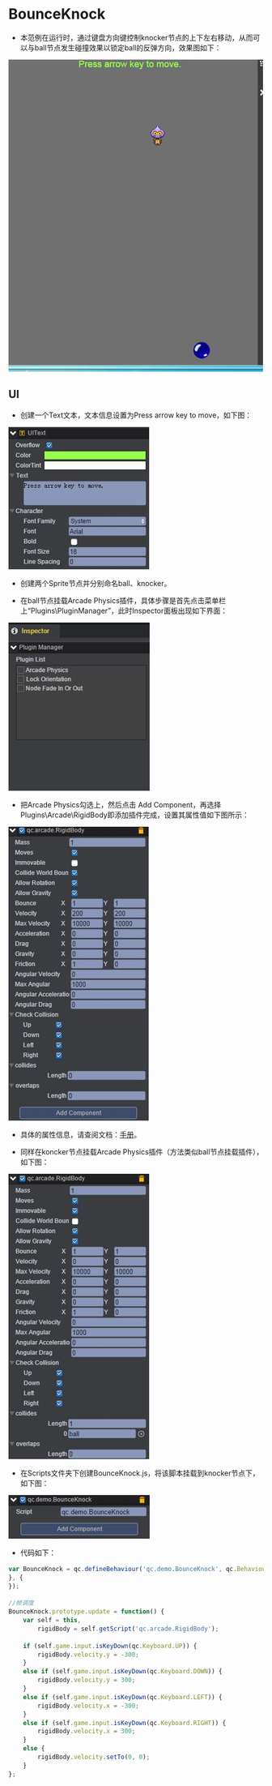 # BounceKnock    

* 本范例在运行时，通过键盘方向键控制knocker节点的上下左右移动，从而可以与ball节点发生碰撞效果以锁定ball的反弹方向，效果图如下：<br>    

![.gif](images/show.gif)    

## UI    

* 创建一个Text文本，文本信息设置为Press arrow key to move，如下图：<br>    

![.jpg](images/text.JPG)    

* 创建两个Sprite节点并分别命名ball、knocker。<br>    

* 在ball节点挂载Arcade Physics插件，具体步骤是首先点击菜单栏上“Plugins\PluginManager”，此时Inspector面板出现如下界面：<br>   

![.jpg](images/plugin.JPG)    

* 把Arcade Physics勾选上，然后点击 Add Component，再选择Plugins\Arcade\RigidBody即添加插件完成，设置其属性值如下图所示：<br>   

![.jpg](images/ball.JPG)     

* 具体的属性信息，请查阅文档：[手册](http://docs.zuoyouxi.com/manual/Plugin/Arcade.html)。<br>     

* 同样在koncker节点挂载Arcade Physics插件（方法类似ball节点挂载插件），如下图：<br>    

![.jpg](images/knock.JPG)     

* 在Scripts文件夹下创建BounceKnock.js，将该脚本挂载到knocker节点下，如下图：<br>    

 ![.jpg](images/script.JPG)    

* 代码如下：<br>       

```javascript
var BounceKnock = qc.defineBehaviour('qc.demo.BounceKnock', qc.Behaviour, function() {
}, {
});

//帧调度
BounceKnock.prototype.update = function() {
    var self = this,
        rigidBody = self.getScript('qc.arcade.RigidBody');

    if (self.game.input.isKeyDown(qc.Keyboard.UP)) {
        rigidBody.velocity.y = -300;
    }
    else if (self.game.input.isKeyDown(qc.Keyboard.DOWN)) {
        rigidBody.velocity.y = 300;
    }
    else if (self.game.input.isKeyDown(qc.Keyboard.LEFT)) {
        rigidBody.velocity.x = -300;
    }
    else if (self.game.input.isKeyDown(qc.Keyboard.RIGHT)) {
        rigidBody.velocity.x = 300;
    }
    else {
        rigidBody.velocity.setTo(0, 0);
    }
};     
```